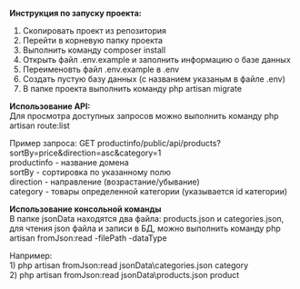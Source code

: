 <b>Инструкция по запуску проекта:</b>
  1. Скопировать проект из репозитория
  2. Перейти в корневую папку проекта
  3. Выполнить команду composer install
  4. Открыть файл .env.example и заполнить информацию о базе данных
  5. Переименовть файл .env.example в .env
  6. Создать пустую базу данных (с названием указаным в файле .env)
  7. В папке проекта выполнить команду php artisan migrate
  
<b>Использование API:</b>
  <br>Для просмотра доступных запросов можно выполнить команду php artisan route:list
  
  Пример запроса:
    GET productinfo/public/api/products?sortBy=price&direction=asc&category=1
    <br>productinfo - название домена
    <br>sortBy - сортировка по указанному полю
    <br>direction - направление (возрастание/убывание)
    <br>category - товары определенной категории (указывается id категории)
    
<b>Использование консольной команды</b>
  <br>В папке jsonData находятся два файла: products.json и categories.json, для чтения json файла и записи в БД, можно выполнить команду php artisan fromJson:read -filePath -dataType
  
  Например:
    <br>1) php artisan fromJson:read jsonData\categories.json category
    <br>2) php artisan fromJson:read jsonData\products.json product